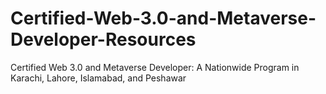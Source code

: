 # Certified-Web-3.0-and-Metaverse-Developer-Resources
Certified Web 3.0 and Metaverse Developer: A Nationwide Program in Karachi, Lahore, Islamabad, and Peshawar
